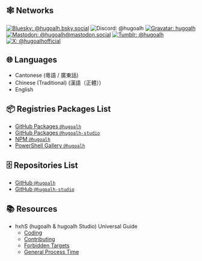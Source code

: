 ## 🕸️ Networks

<a href="https://bsky.app/profile/hugoalh.bsky.social"><img alt="Bluesky: @hugoalh.bsky.social" src="https://img.shields.io/badge/@hugoalh.bsky.social-0285FF?labelColor=0285FF&logo=bluesky&logoColor=ffffff&style=flat-square" title="Bluesky: @hugoalh.bsky.social" /></a>
<img alt="Discord: @hugoalh" src="https://img.shields.io/badge/@hugoalh-5865F2?labelColor=5865F2&logo=discord&logoColor=ffffff&style=flat-square" title="Discord: @hugoalh" />
<a href="https://gravatar.com/hugoalh"><img alt="Gravatar: hugoalh" src="https://img.shields.io/badge/hugoalh-1E8CBE?labelColor=1E8CBE&logo=gravatar&logoColor=ffffff&style=flat-square" title="Gravatar: hugoalh" /></a>
<a href="https://mastodon.social/@hugoalh"><img alt="Mastodon: @hugoalh@mastodon.social" src="https://img.shields.io/badge/@hugoalh@mastodon.social-6364FF?labelColor=6364FF&logo=mastodon&logoColor=ffffff&style=flat-square" title="Mastodon: @hugoalh@mastodon.social" /></a>
<a href="https://hugoalh.tumblr.com"><img alt="Tumblr: @hugoalh" src="https://img.shields.io/badge/@hugoalh-36465D?labelColor=36465D&logo=tumblr&logoColor=ffffff&style=flat-square" title="Tumblr: @hugoalh" /></a>
<a href="https://x.com/hugoalhofficial"><img alt="X: @hugoalhofficial" src="https://img.shields.io/badge/@hugoalhofficial-000000?labelColor=000000&logo=x&logoColor=ffffff&style=flat-square" title="X: @hugoalhofficial" /></a>

## 🌐 Languages

- Cantonese (粵語 / 廣東話)
- Chinese (Traditional) (漢語（正體）)
- English

## 📦 Registries Packages List

- [GitHub Packages `@hugoalh`](https://github.com/hugoalh?tab=packages)
- [GitHub Packages `@hugoalh-studio`](https://github.com/orgs/hugoalh-studio/packages)
- [NPM `@hugoalh`](https://www.npmjs.com/~hugoalh)
- [PowerShell Gallery `@hugoalh`](https://www.powershellgallery.com/profiles/hugoalh)

## 🗄️ Repositories List

- [GitHub `@hugoalh`](https://github.com/hugoalh?tab=repositories)
- [GitHub `@hugoalh-studio`](https://github.com/orgs/hugoalh-studio/repositories)

## 📚 Resources

- hxhS (hugoalh & hugoalh Studio) Universal Guide
  - [Coding](https://github.com/hugoalh/hugoalh/blob/main/universal-guide/coding.md)
  - [Contributing](https://github.com/hugoalh/hugoalh/blob/main/universal-guide/contributing.md)
  - [Forbidden Targets](https://github.com/hugoalh/hugoalh/blob/main/universal-guide/forbidden-targets.md)
  - [General Process Time](https://github.com/hugoalh/hugoalh/blob/main/universal-guide/general-process-time.md)
